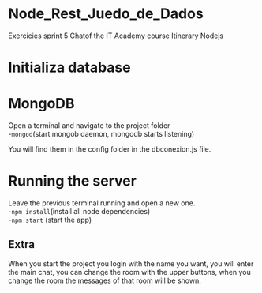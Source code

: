 # Node_Rest_Juedo_de_Dados
Exercicies sprint 5 Chatof the IT Academy course
Itinerary Nodejs



# Initializa database

# MongoDB
Open a terminal and navigate  to the project folder<br>
-`mongod`(start mongob daemon, mongodb starts listening)<br>

You will find them in the config folder in the dbconexion.js file.



# Running the server 
Leave the previous terminal running and open a new one.<br>
-`npm install`(install all node dependencies)<br>
-`npm start` (start the app)<br>


## Extra

When you start the project you login with the name you want, you will enter the main chat, you can change the room with the upper buttons, when you change the room the messages of that room will be shown.
